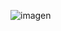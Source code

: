 ![imagen](https://user-images.githubusercontent.com/63612112/209009276-4a262021-9857-452f-82c6-9202e7d99ca2.png)
